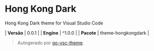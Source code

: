 # Hong Kong Dark

Hong Kong Dark theme for Visual Studio Code

| **Versão** | 0.0.1 |
| **Engine** | ^1.0.0 |
| **Pacote** | theme-hongkongdark |

> Autogerado por [go-vsc-theme](https://github.com/natalbu/go-vsc-theme).

